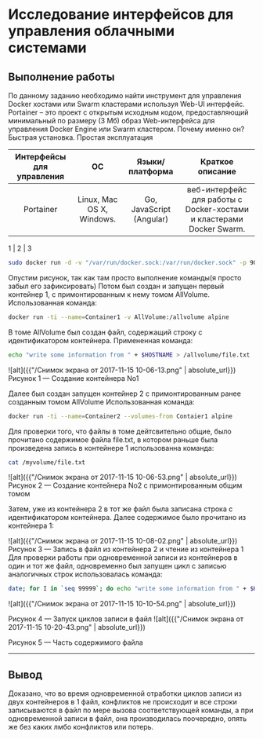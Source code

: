 # Исследование интерфейсов для управления облачными системами
## Выполнение работы

По данному заданию необходимо найти инструмент для управления Docker хостами или Swarm кластерами используя Web-UI интерфейс. Portainer – это проект с открытым исходным кодом, предоставляющий минимальный по размеру (3 Мб) образ Web-интерфейса для управления Docker Engine или Swarm кластером. Почему именно он? Быстрая установка. Простая эксплуатация

Интерфейсы для управления | ОС | Языки/платформа | Краткое описание 
:---: | :---: | :---: | :---:
Portainer | Linux, Mac OS X, Windows. | Go, JavaScript (Angular) | веб-интерфейс для работы с Docker-хостами и кластерами Docker Swarm.

1 | 2 | 3






```bash
sudo docker run -d -v "/var/run/docker.sock:/var/run/docker.sock" -p 9000:9000 portainer/portainer
```
Опустим рисунок, так как там просто выполнение команды(я просто забыл его зафиксировать)
Потом был создан и запущен первый контейнер 1, с примонтированным к нему томом AllVolume.
Использованная команда:
```bash
docker run -ti --name=Container1 -v AllVolume:/allvolume alpine
```
В томе AllVolume был создан файл, содержащий строку с идентификатором контейнера.
Примененная команда:
```bash
echo "write some information from " + $HOSTNAME > /allvolume/file.txt
```
![alt]({{"/Снимок экрана от 2017-11-15 10-06-13.png" | absolute_url}})
Рисунок 1 — Создание контейнера No1

Далее был создан запущен контейнер 2 с примонтированным ранее созданным томом AllVolume
Использованная команда:
```bash
docker run -ti --name=Container2 --volumes-from Contaier1 alpine
```
Для проверки того, что файлы в томе дейтсвительно общие, было прочитано содержимое файла file.txt, в котором раньше была произведена запись в контейнере 1 использованна команда:
```bash
cat /myvolume/file.txt
```
![alt]({{"/Снимок экрана от 2017-11-15 10-06-53.png" | absolute_url}})
Рисунок 2 — Создание контейнера No2 с примонтированным общим томом

Затем, уже из контейнера 2 в тот же файл была записана строка с идентификатором контейнера. Далее содержимое было прочитано из контейнера 1:

![alt]({{"/Снимок экрана от 2017-11-15 10-08-02.png" | absolute_url}})
Рисунок 3 — Запись в файл из контейнера 2 и чтение из контейнера 1
Для проверки работы при одновременной записи из контейнеров в один и тот же файл, одновременно был запущен цикл с записью аналогичных строк использовалась команда:
```bash
date; for I in `seq 99999`; do echo "write some information from " + $HOSTNAME > /allvolume/file.txt; done; date;
```
![alt]({{"/Снимок экрана от 2017-11-15 10-10-54.png" | absolute_url}})

Рисунок 4 — Запуск циклов записи в файл
![alt]({{"/Снимок экрана от 2017-11-15 10-20-43.png" | absolute_url}})

Рисунок 5 — Часть содержимого файла

---
## Вывод
Доказано, что во время одновременной отработки циклов записи из двух контейнеров в 1 файл, конфликтов не происходит и все строки записываются в файл по мере вызова соответствующей команды, а при одновременной записи в файл, она производилась поочередно, опять же без каких лмбо конфликтов или потерь. 
